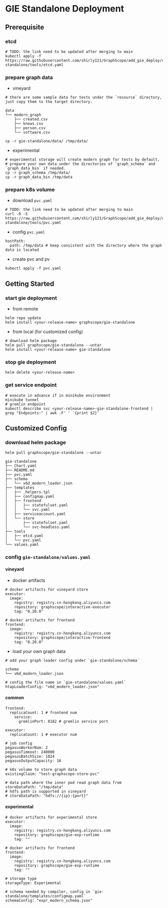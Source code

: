 # GIE Standalone Deployment
## Prerequisite
### etcd
```
# TODO: the link need to be updated after merging to main
kubectl apply -f https://raw.githubusercontent.com/shirly121/GraphScope/add_gie_deploy/charts/gie-standalone/tools/etcd.yaml
```
### prepare graph data
- vineyard
```
# there are some sample data for tests under the `resource` directory, just copy them to the target directory.

data
└── modern_graph
    ├── created.csv
    ├── knows.csv
    ├── person.csv
    └── software.csv

cp -r gie-standalone/data/ /tmp/data/
```
- experimental
```
# experimental storage will create modern graph for tests by default,
# prepare your own data under the directories of `graph_schema` and `graph_data_bin` if needed.
cp -r graph_schema /tmp/data/
cp -r graph_data_bin /tmp/data
```
### prepare k8s volume
- download `pvc.yaml`
```
# TODO: the link need to be updated after merging to main
curl -O -S https://raw.githubusercontent.com/shirly121/GraphScope/add_gie_deploy/charts/gie-standalone/tools/pvc.yaml
```
- config `pvc.yaml`
```
hostPath:
  path: /tmp/data # keep consistent with the directory where the graph data is located
```
- create pvc and pv
```
kubectl apply -f pvc.yaml
```
## Getting Started
### start gie deployment
- from remote
```
helm repo update
helm install <your-release-name> graphscope/gie-standalone
```
- from local (for customized config)
```
# download helm package
helm pull graphscope/gie-standalone --untar 
helm install <your-release-name> gie-standalone
```
### stop gie deployment
```
helm delete <your-release-name>
```
### get service endpoint
```
# execute in advance if in minikube environment
minikube tunnel 
# gremlin endpoint
kubectl describe svc <your-release-name>-gie-standalone-frontend | grep "Endpoints:" | awk -F' ' '{print $2}'
```
## Customized Config
### download helm package
```
helm pull graphscope/gie-standalone --untar 

gie-standalone
├── Chart.yaml
├── README.md
├── pvc.yaml
├── schema
│   └── v6d_modern_loader.json
├── templates
│   ├── _helpers.tpl
│   ├── configmap.yaml
│   ├── frontend
│   │   ├── statefulset.yaml
│   │   └── svc.yaml
│   ├── serviceaccount.yaml
│   └── store
│       ├── statefulset.yaml
│       └── svc-headless.yaml
├── tools
│   ├── etcd.yaml
│   └── pvc.yaml
└── values.yaml
```
### config `gie-standalone/values.yaml`
#### vineyard
- docker artifacts
```
# docker artifacts for vineyard store
executor:
  image:
    registry: registry.cn-hongkong.aliyuncs.com
    repository: graphscope/interactive-executor
    tag: "0.20.0"

# docker artifacts for frontend
frontend:
  image:
    registry: registry.cn-hongkong.aliyuncs.com
    repository: graphscope/interactive-frontend
    tag: "0.20.0"
```
- load your own graph data
```
# add your graph loader config under `gie-standalone/schema`

schema
└── v6d_modern_loader.json

# config the file name in `gie-standalone/values.yaml`
htapLoaderConfig: "v6d_modern_loader.json" 
```
#### common
```
frontend:
  replicaCount: 1 # frontend num
    service:
      gremlinPort: 8182 # gremlin service port
    
executor:
  replicaCount: 1 # executor num

# job config
pegasusWorkerNum: 2
pegasusTimeout: 240000
pegasusBatchSize: 1024
pegasusOutputCapacity: 16

# k8s volume to store graph data
existingClaim: "test-graphscope-store-pvc"

# data path where the inner pod read graph data from
storeDataPath: "/tmp/data"
# hdfs path is supported in vineyard
# storeDataPath: "hdfs://{ip}:{port}"
```
#### experimental
```
# docker artifacts for experimental store
executor:
  image:
    registry: registry.cn-hongkong.aliyuncs.com
    repository: graphscope/gie-exp-runtime
    tag: ""

# docker artifacts for frontend
frontend:
  image:
    registry: registry.cn-hongkong.aliyuncs.com
    repository: graphscope/gie-exp-runtime
    tag: ""
 
# storage type
storageType: Experimental

# schema needed by compiler, config in `gie-standalone/templates/configmap.yaml`
schemaConfig: "expr_modern_schema.json"
```
